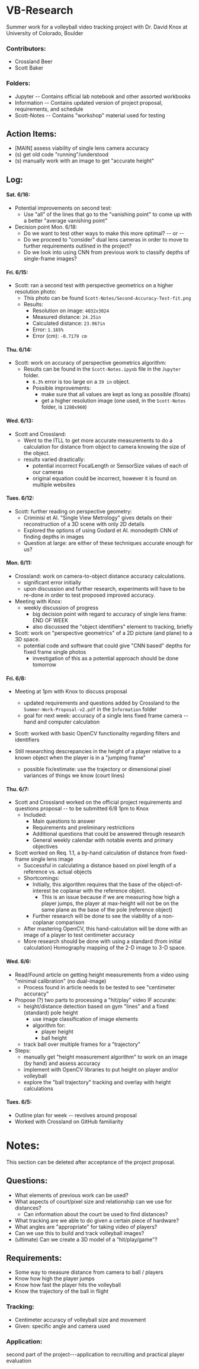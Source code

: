 # VB-Research
Summer work for a volleyball video tracking project with Dr. David Knox at University of Colorado, Boulder

### Contributors:
* Crossland Beer
* Scott Baker

### Folders:
* Jupyter -- Contains official lab notebook and other assorted workbooks
* Information -- Contains updated version of project proposal, requirements, and schedule
* Scott-Notes -- Contains "workshop" material used for testing

## Action Items:
* [MAIN] assess viability of single lens camera accuracy
* (s) get old code "running"/understood
* (s) manually work with an image to get "accurate height"

## Log:

#### Sat. 6/16:
* Potential improvements on second test:
  * Use "all" of the lines that go to the "vanishing point" to come up with a better "average vanishing point"
* Decision point Mon. 6/18:
  * Do we want to test other ways to make this more optimal?
  -- or --
  * Do we proceed to "consider" dual lens cameras in order to move to further requirements outlined in the project?
  * Do we look into using CNN from previous work to classify depths of single-frame images?


#### Fri. 6/15:
* Scott: ran a second test with perspective geometrics on a higher resolution photo:
  * This photo can be found `Scott-Notes/Second-Accuracy-Test-fit.png`
  * Results:
    * Resolution on image: `4032x3024`
    * Measured distance: `24.25in`
    * Calculated distance: `23.967in`
    * Error: `1.165%`
    * Error (cm): `-0.7179 cm`




#### Thu. 6/14:
* Scott: work on accuracy of perspective geometrics algorithm:
  * Results can be found in the `Scott-Notes.ipynb` file in the `Jupyter` folder.
    * `6.3%` error is too large on a `39 in` object.
    * Possible improvements:
      * make sure that all values are kept as long as possible (floats)
      * get a higher resolution image (one used, in the `Scott-Notes` folder, is `1280x960`)

#### Wed. 6/13:
* Scott and Crossland:
  * Went to the ITLL to get more accurate measurements to do a calculation for distance from object to camera knowing the size of the object.
  * results varied drastically:
    * potential incorrect FocalLength or SensorSize values of each of our cameras
    * original equation could be incorrect, however it is found on multiple websites


#### Tues. 6/12:
* Scott: further reading on perspective geometry:
  * Criminisi et Al. "Single View Metrology" gives details on their reconstruction of a 3D scene with only 2D details
  * Explored the options of using Godard et Al. monodepth CNN of finding depths in images
  * Question at large: are either of these techniques accurate enough for us?


#### Mon. 6/11:
* Crossland: work on camera-to-object distance accuracy calculations.
  * significant error initially
  * upon discussion and further research, experiments will have to be re-done in order to test proposed improved accuracy.
* Meeting with Knox:
  * weekly discussion of progress
    * big decision point with regard to accuracy of single lens frame: END OF WEEK
    * also discussed the "object identifiers" element to tracking, briefly
* Scott: work on "perspective geometrics" of a 2D picture (and plane) to a 3D space.
  * potential code and software that could give "CNN based" depths for fixed frame single photos
    * investigation of this as a potential approach should be done tomorrow


#### Fri. 6/8:
* Meeting at 1pm with Knox to discuss proposal
  * updated requirements and questions added by Crossland to the `Summer-Work-Proposal-v2.pdf` in the `Information` folder
  * goal for next week: accuracy of a single lens fixed frame camera -- hand and computer calculation
* Scott: worked with basic OpenCV functionality regarding filters and identifiers

* Still researching descrepancies in the height of a player relative to a known object when the player is in a "jumping frame"
  * possible fix/estimate: use the trajectory or dimensional pixel variances of things we know (court lines)

#### Thu. 6/7:
* Scott and Crossland worked on the official project requirements and questions proposal -- to be submitted 6/8 1pm to Knox
  * Included:
    * Main questions to answer
    * Requirements and preliminary restrictions
    * Additional questions that could be answered through research
    * General weekly calendar with notable events and primary objectives
* Scott worked on Req. 1.1, a by-hand calculation of distance from fixed-frame single lens image
  * Successful in calculating a distance based on pixel length of a reference vs. actual objects
  * Shortcomings:
    * Initially, this algorithm requires that the base of the object-of-interest be coplanar with the reference object.
      * This is an issue because if we are measuring how high a player jumps, the player at max-height will not be on the same plane as the base of the pole (reference object)
    * Further research will be done to see the viability of a non-coplanar comparison
  * After mastering OpenCV, this hand-calculation will be done with an image of a player to test centimeter accuracy
  * More research should be done with using a standard (from initial calculation) Homography mapping of the 2-D image to 3-D space.

#### Wed. 6/6:
* Read/Found article on getting height measurements from a video using "minimal calibration" (no dual-image)
  * Process found in article needs to be tested to see "centimeter accuracy"
* Propose (?) two parts to processing a "hit/play" video IF accurate:
  * height/distance detection based on gym "lines" and a fixed (standard) pole height
    * use image classification of image elements
    * algorithm for:
      * player height
      * ball height
  * track ball over multiple frames for a "trajectory"
* Steps:
  * manually get "height measurement algorithm" to work on an image (by hand) and assess accuracy
  * implement with OpenCV libraries to put height on player and/or volleyball
  * explore the "ball trajectory" tracking and overlay with height calculations

#### Tues. 6/5:
* Outline plan for week -- revolves around proposal
* Worked with Crossland on GitHub familiarity


# Notes:
This section can be deleted after acceptance of the project proposal.

## Questions:
* What elements of previous work can be used?
* What aspects of court/pixel size and relationship can we use for distances?
  * Can information about the court be used to find distances?
* What tracking are we able to do given a certain piece of hardware?
* What angles are "appropriate" for taking video of players?
* Can we use this to build and track volleyball images?
* (ultimate) Can we create a 3D model of a "hit/play/game"?

## Requirements:
* Some way to measure distance from camera to ball / players
* Know how high the player jumps
* Know how fast the player hits the volleyball
* Know the trajectory of the ball in flight


### Tracking:
* Centimeter accuracy of volleyball size and movement
* Given: specific angle and camera used

### Application:
second part of the project---application to recruiting and practical player evaluation

